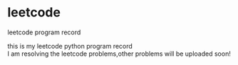 # leetcode
leetcode program record

this is my leetcode python program record  
I am resolving the leetcode problems,other problems will be uploaded soon!
